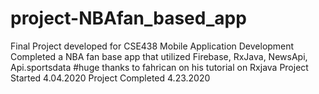# project-NBAfan_based_app
Final Project developed for CSE438 Mobile Application Development 
Completed a NBA fan base app that utilized Firebase, RxJava, NewsApi, Api.sportsdata
#huge thanks to fahrican on his tutorial on Rxjava
Project Started 4.04.2020
Project Completed 4.23.2020
